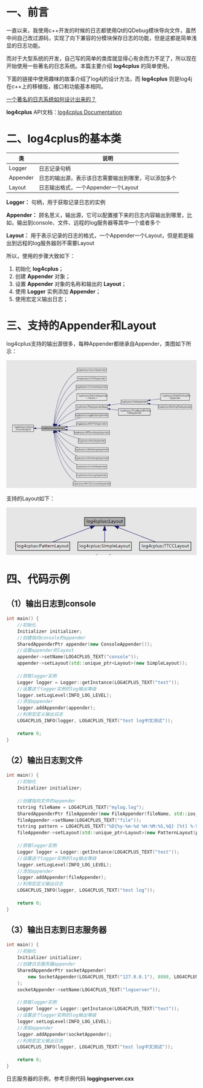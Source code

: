 # 一、前言

一直以来，我使用c++开发的时候的日志都使用Qt的QDebug模块导向文件，虽然中间自己改过源码，实现了向下兼容的分模块保存日志的功能，但是这都是简单浅显的日志功能。

而对于大型系统的开发，自己写的简单的类库就显得心有余而力不足了，所以现在开始使用一些著名的日志系统。本篇主要介绍 **log4cplus** 的简单使用。

下面的链接中使用趣味的故事介绍了log4j的设计方法，而 **log4cplus** 则是log4j在c++上的移植版，接口和功能基本相同。

[一个著名的日志系统如何设计出来的？](https://mp.weixin.qq.com/s/XiCky-Z8-n4vqItJVHjDIg)

**log4cplus** API文档：[log4cplus Documentation](https://log4cplus.sourceforge.io/docs/html/index.html)

# 二、log4cplus的基本类

| 类     | 说明 |
| ------ | ---- |
| Logger | 日志记录句柄 |
| Appender | 日志的输出源，表示该日志需要输出到哪里，可以添加多个 |
| Layout | 日志输出格式，一个Appender一个Layout |

**Logger：** 句柄，用于获取记录日志的实例

**Appender：** 顾名思义，输出源，它可以配置接下来的日志内容输出到哪里，比如，输出到console、文件、远程的log服务器等其中一个或者多个

**Layout：** 用于表示记录的日志的格式，一个Appender一个Layout，但是若是输出到远程的log服务器则不需要Layout

所以，使用的步骤大致如下：

1. 初始化 **log4cplus**；
2. 创建 **Appender** 对象；
3. 设置 **Appender** 对象的名称和输出的 **Layout**；
4. 使用 **Logger** 实例添加 **Appender**；
5. 使用宏定义输出日志；

# 三、支持的Appender和Layout

log4cplus支持的输出源很多，每种Appender都继承自Appender，类图如下所示：

![1575902570411](1575902570411.png)

支持的Layout如下：

![1575902659579](1575902659579.png)

# 四、代码示例

## （1）输出日志到console

```c++
int main() {
	//初始化
	Initializer initializer;
	//创建指向console的appender
	SharedAppenderPtr appender(new ConsoleAppender());
	//设置appender的layout
	appender->setName(LOG4CPLUS_TEXT("console"));
	appender->setLayout(std::unique_ptr<Layout>(new SimpleLayout));

	//获取logger实例
	Logger logger = Logger::getInstance(LOG4CPLUS_TEXT("test"));
	//设置这个logger实例的log输出等级
	logger.setLogLevel(INFO_LOG_LEVEL);
	//添加appender
	logger.addAppender(appender);
	//利用宏定义输出日志
	LOG4CPLUS_INFO(logger, LOG4CPLUS_TEXT("test log中文测试"));

	return 0;
}
```

## （2）输出日志到文件

```c++
int main() {
	//初始化
	Initializer initializer;

	//创建指向文件的appender
	tstring fileName = LOG4CPLUS_TEXT("mylog.log");
	SharedAppenderPtr fileAppender(new FileAppender(fileName, std::ios_base::app));
	fileAppender->setName(LOG4CPLUS_TEXT("file"));
	tstring pattern = LOG4CPLUS_TEXT("%D{%y-%m-%d %H:%M:%S,%Q} [%t] %-5p %c - %m [%l]%n");
	fileAppender->setLayout(std::unique_ptr<Layout>(new PatternLayout(pattern)));

	//获取logger实例
	Logger logger = Logger::getInstance(LOG4CPLUS_TEXT("test"));
	//设置这个logger实例的log输出等级
	logger.setLogLevel(INFO_LOG_LEVEL);
	//添加appender
	logger.addAppender(fileAppender);
	//利用宏定义输出日志
	LOG4CPLUS_INFO(logger, LOG4CPLUS_TEXT("test log"));

	return 0;
}
```

## （3）输出日志到日志服务器

```c++
int main() {
	//初始化
	Initializer initializer;
	//创建日志服务器appender
	SharedAppenderPtr socketAppender(
        new SocketAppender(LOG4CPLUS_TEXT("127.0.0.1"), 8888, LOG4CPLUS_TEXT("test"))
    );
	socketAppender->setName(LOG4CPLUS_TEXT("logserver"));

	//获取logger实例
	Logger logger = Logger::getInstance(LOG4CPLUS_TEXT("test"));
	//设置这个logger实例的log输出等级
	logger.setLogLevel(INFO_LOG_LEVEL);
	//添加appender
	logger.addAppender(socketAppender);
	//利用宏定义输出日志
	LOG4CPLUS_INFO(logger, LOG4CPLUS_TEXT("test log中文测试"));

	return 0;
}
```

日志服务器的示例，参考示例代码 **loggingserver.cxx**
